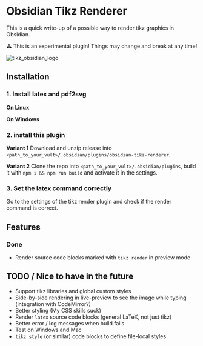 # Obsidian Tikz Renderer

This is a quick write-up of a possible way to render tikz graphics in Obsidian.

:warning: This is an experimental plugin! Things may change and break at any time!

![tikz_obsidian_logo](https://user-images.githubusercontent.com/25043715/158750976-109bea4e-ce28-4922-a066-2e184c4c950c.gif)


## Installation

### 1. Install latex and pdf2svg

**On Linux**

**On Windows**

### 2. install this plugin

**Variant 1**
Download and unzip release into `<path_to_your_vult>/.obsidian/plugins/obsidian-tikz-renderer`.

**Variant 2**
Clone the repo into `<path_to_your_vult>/.obsidian/plugins`, build it with `npm i && npm run build` and activate it in the settings.

### 3. Set the latex command correctly

Go to the settings of the tikz render plugin and check if the render command is correct.

## Features

### Done

- Render source code blocks marked with `tikz render` in preview mode

## TODO / Nice to have in the future

- Support tikz libraries and global custom styles
- Side-by-side rendering in live-preview to see the image while typing (integration with CodeMirror?)
- Better styling (My CSS skills suck)
- Render `latex` source code blocks (general LaTeX, not just tikz)
- Better error / log messages when build fails
- Test on Windows and Mac
- `tikz style` (or similar) code blocks to define file-local styles
